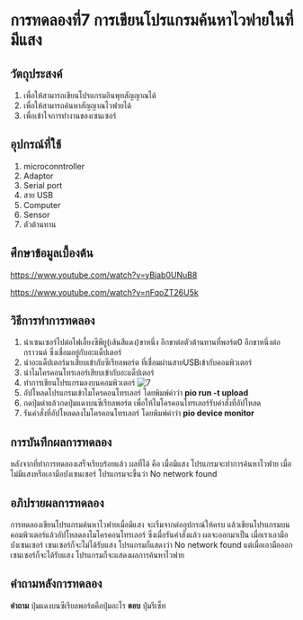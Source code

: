 # การทดลองที่7 การเขียนโปรแกรมค้นหาไวฟายในที่มีแสง

## วัตถุประสงค์ 
1. เพื่อให้สามารถเขียนโปรแกรมอินพุทสัญญาณได้
2. เพื่อให้สามารถค้นหาสัญญาณไวฟายได้
3. เพื่อเข้าใจการทำงานของเซนเซอร์

## อุปกรณ์ที่ใช้ 
1. microconntroller
2. Adaptor
3. Serial port
4. สาย USB
5. Computer
6. Sensor
7. ตัวต้านทาน

## ศึกษาข้อมูลเบื้องต้น
https://www.youtube.com/watch?v=yBjab0UNuB8

https://www.youtube.com/watch?v=nFqoZT26U5k

## วิธีการทำการทดลอง
1. นำเซนเซอร์ไปต่อไฟเลี้ยงซีพียู(เส้นสีแดง)ขาหนึ่ง อีกขาต่อตัวต้านทานที่พอร์ต0 อีกขาหนึ่งต่อกราวนด์ ซึ่งเชื่อมอยู่กับอะแด็ปเตอร์
2. นำอะแด็ปเตอร์มาเสียบเข้ากับซีเรียลพอร์ต ที่เชื่อมผ่านสายUSBเข้ากับคอมพิวเตอร์
3. นำไมโครคอนโทรเลอร์เสียบเข้ากับอะแด็ปเตอร์
4. ทำการเขียนโปรแกรมลงบนคอมพิวเตอร์ ![7](https://user-images.githubusercontent.com/80879763/113222998-6a49fd80-92b2-11eb-9f43-93d40bd7c6b2.png)
5. อัปโหลดโปรแกรมเข้าไมโครคอนโทรเลอร์ โดยพิมพ์คำว่า **pio run -t upload**
6. กดปุ่มดำแล้วกดปุ่มแดงบนซีเรียลพอร์ต เพื่อให้ไมโครคอนโทรเลอร์รับคำสั่งที่อัปโหลด
7. รันคำสั่งที่อัปโหลดลงไมโครคอนโทรเลอร์ โดยพิมพ์คำว่า **pio device monitor**

## การบันทึกผลการทดลอง
หลังจากที่ทำการทดลองเสร็จเรียบร้อยแล้ว ผลที่ได้ คือ เมื่อมีแสง โปรแกรมจะทำการค้นหาไวฟาย เมื่อไม่มีแสงหรือเอามือบังเซนเซอร์ โปรแกรมจะขึ้นว่า No network found

## อภิปรายผลการทดลอง
การทดลองเขียนโปรแกรมค้นหาไวฟายเมื่อมีแสง จะเริ่มจากต่ออุปกรณ์ให้ครบ แล้วเขียนโปรแกรมบนคอมพิวเตอร์แล้วอัปโหลดลงไมโครคอนโทรเลอร์ ซึ่งเมื่อรันคำสั่งแล้ว
ผลจะออกมาเป็น เมื่อเราเอามือบังเซนเซอร์ เซนเซอร์ก็จะไม่ได้รับแสง โปรแกรมก็แสดงว่า No network found แต่เมื่อเอามือออก เซนเซอร์ก็จะได้รับแสง โปรแกรมก็จะแสดงผลการค้นหาไวฟาย

## คำถามหลังการทดลอง
**คำถาม** ปุ่มแดงบนซีเรียลพอร์ตคือปุ่มอะไร
**ตอบ** ปุ่มรีเซ็ท





